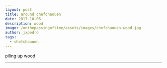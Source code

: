 ```yaml
---
layout: post
title: around chefchaouen
date: 2017-10-06
description: wood
image: /onthepassingoftime/assets/images/chefchaouen-wood.jpg
author: jxpedro
tags: 
  - chefchaouen
---
```

<p >piling up wood</p>

<p></p>

<hr/>
